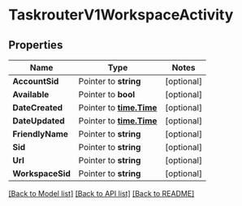 # TaskrouterV1WorkspaceActivity

## Properties
Name | Type | Notes
------------ | ------------- | -------------
**AccountSid** | Pointer to **string** | [optional] 
**Available** | Pointer to **bool** | [optional] 
**DateCreated** | Pointer to [**time.Time**](time.Time.md) | [optional] 
**DateUpdated** | Pointer to [**time.Time**](time.Time.md) | [optional] 
**FriendlyName** | Pointer to **string** | [optional] 
**Sid** | Pointer to **string** | [optional] 
**Url** | Pointer to **string** | [optional] 
**WorkspaceSid** | Pointer to **string** | [optional] 

[[Back to Model list]](../README.md#documentation-for-models) [[Back to API list]](../README.md#documentation-for-api-endpoints) [[Back to README]](../README.md)


